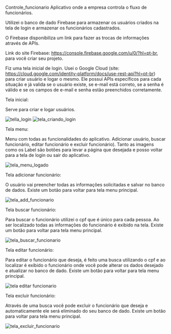  Controle_funcionario
 Aplicativo onde a empresa controla o fluxo de funcionários.
 
 Utilizei o banco de dado Firebase para armazenar os usuários criados na tela de login e armazenar os funcionários cadastrados.
 
 O Firebase disponibiliza um link para fazer as trocas de informações através de APIs.
 
 Link do site Firebase: https://console.firebase.google.com/u/0/?hl=pt-br, para você criar seu projeto.
 
 Fiz uma tela inicial de login. Usei o Google Cloud (site: https://cloud.google.com/identity-platform/docs/use-rest-api?hl=pt-br) para criar usuário e logar o mesmo. Ele possui APIs específicos para cada situação e já valida se o usuário existe, se e-mail está correto, se a senha é válido e se os campos de e-mail e senha estão preenchidos corretamente.

Tela inicial:

Serve para criar e logar usuários.

![tella_login](https://user-images.githubusercontent.com/121833579/221573915-26efdc70-d163-4998-b4ed-640f404ac352.jpg) ![tela_criando_login](https://user-images.githubusercontent.com/121833579/221574652-e5350e83-ae4f-403b-b12c-ea75e1d718e3.jpg)

Tela menu:

Menu com todas as funcionalidades do aplicativo. Adicionar usuário, buscar funcionário, editar funcionário e excluir funcionário).
Tanto as imagens como os Label são botões para levar a página que desejada e posso voltar para a tela de login ou sair do aplicativo.


![tela_menu_logado](https://user-images.githubusercontent.com/121833579/221575278-28736e85-a3bd-4e10-b0d1-2657e2b8867f.jpg)

Tela adicionar funcionário:

O usuário vai preencher todas as informações solicitadas e salvar no banco de dados.
Existe um botão para voltar para tela menu principal.

![tela_add_funcionario](https://user-images.githubusercontent.com/121833579/221576949-af2024da-3fc7-4367-b410-a534a6c4d44f.jpg)

Tela buscar funcionário:

Para buscar o funcionário utilizei o cpf que é único para cada pessoa.
Ao ser localizado todas as informações do funcionário é exibido na tela.
Existe um botão para voltar para tela menu principal.

![tela_buscar_funcionario](https://user-images.githubusercontent.com/121833579/221578890-d1f7d7be-714e-4fdb-88e7-ef26eb981ad2.jpg)

Tela editar funcionário:

Para editar o funcionário que deseja, é feito uma busca utilizando o cpf e ao localizar é exibido o funcionário onde você pode alterar os dados desejado e atualizar no banco de dado. Existe um botão para voltar para tela menu principal.

![tela editar funcionario](https://user-images.githubusercontent.com/121833579/221580442-d0e0e6ce-d208-4bed-97fe-d7aa01ac556b.jpg)

Tela excluir funcionário:

Através de uma busca você pode excluir o funcionário que deseja e automaticamente ele será eliminado do seu banco de dado.
Existe um botão para voltar para tela menu principal.

![tela_excluir_funcionario](https://user-images.githubusercontent.com/121833579/221581081-62165c62-8af6-4b89-9b71-21de3ac51592.jpg)







